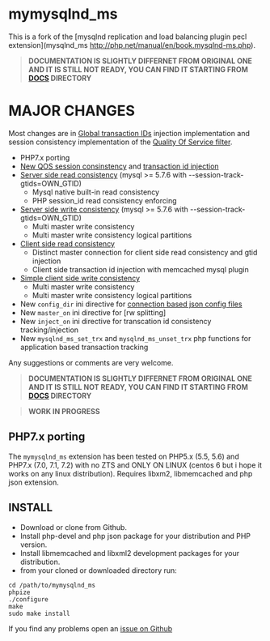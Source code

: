 # mymysqlnd_ms
This is a fork of the [mysqlnd replication and load balancing plugin pecl extension](mysqlnd_ms http://php.net/manual/en/book.mysqlnd-ms.php). 

>**DOCUMENTATION IS SLIGHTLY DIFFERNET FROM ORIGINAL ONE AND IT IS STILL NOT READY, YOU CAN FIND IT STARTING FROM [DOCS](docs/BOOK.md) DIRECTORY**

# MAJOR CHANGES
Most changes are in [Global transaction IDs](docs/BOOK/QUICKSTART-AND-EXAMPLES/GLOBAL-TRANSACTION-IDS.md) injection implementation and session consistency implementation of the [Quality Of Service filter](docs/BOOK/QUICKSTART-AND-EXAMPLES/SERVICE-LEVEL-AND-CONSISTENCY.md).

* PHP7.x porting
* [New QOS session consinstency](docs/BOOK/QUICKSTART-AND-EXAMPLES/SERVICE-LEVEL-AND-CONSISTENCY.md) and [transaction id injection](docs/BOOK/QUICKSTART-AND-EXAMPLES/GLOBAL-TRANSACTION-IDS.md)
* [Server side read consistency](docs/BOOK/QUICKSTART-AND-EXAMPLES/SERVICE-LEVEL-AND-CONSISTENCY.md#server-side-read-consistency) (mysql >= 5.7.6 with --session-track-gtids=OWN_GTID)
  * Mysql native built-in read consistency 
  * PHP session_id read consistency enforcing
* [Server side write consistency](docs/BOOK/QUICKSTART-AND-EXAMPLES/SERVICE-LEVEL-AND-CONSISTENCY.md#server-side-write-consistency) (mysql >= 5.7.6 with --session-track-gtids=OWN_GTID)
  * Multi master write consistency 
  * Multi master write consistency logical partitions
* [Client side read consistency](docs/BOOK/QUICKSTART-AND-EXAMPLES/SERVICE-LEVEL-AND-CONSISTENCY.md#client-side-read-consistency)
  * Distinct master connection for client side read consistency and gtid injection
  * Client side transaction id injection with memcached mysql plugin
* [Simple client side write consistency](docs/BOOK/QUICKSTART-AND-EXAMPLES/SERVICE-LEVEL-AND-CONSISTENCY.md#simple-client-side-write-consistency)
  * Multi master write consistency 
  * Multi master write consistency logical partitions   
* New `config_dir` ini directive for [connection based json config files](docs/BOOK/QUICKSTART-AND-EXAMPLES/RUNNING-STATEMENTS.md)
* New `master_on` ini directive for [rw splitting] 
* New `inject_on` ini directive for transcation id consistency tracking/injection
* New `mysqlnd_ms_set_trx` and `mysqlnd_ms_unset_trx` php functions for application based transaction tracking

Any suggestions or comments are very welcome.

>**DOCUMENTATION IS SLIGHTLY DIFFERNET FROM ORIGINAL ONE AND IT IS STILL NOT READY, YOU CAN FIND IT STARTING FROM [DOCS](docs/BOOK.md) DIRECTORY**


>**WORK IN PROGRESS**

## PHP7.x porting
The `mymysqlnd_ms` extension has been tested on PHP5.x (5.5, 5.6) and PHP7.x (7.0, 7.1, 7.2) with no ZTS and ONLY ON LINUX (centos 6 but i hope it works on any linux distribution). Requires libxm2, libmemcached and php json extension. 

## INSTALL
* Download or clone from Github.
* Install php-devel and php json package for your distribution and PHP version.
* Install libmemcached and libxml2 development packages for your distribution.
* from your cloned or downloaded directory run:

```
cd /path/to/mymysqlnd_ms
phpize
./configure
make
sudo make install
```
If you find any problems open an [issue on Github](https://github.com/sergiotabanelli/mymysqlnd_ms/issues) 


